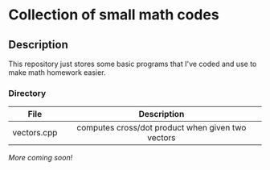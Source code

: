 # Collection of small math codes

## Description
This repository just stores some basic programs that I've coded and use to make math homework easier.

### Directory

| File          | Description   |
| ------------- |:-------------:|
| vectors.cpp   | computes cross/dot product when given two vectors     |

_More coming soon!_
